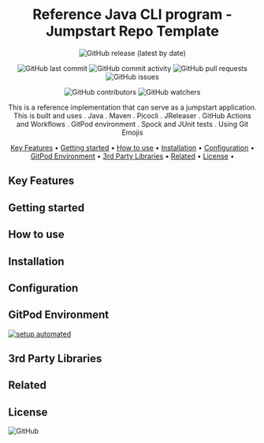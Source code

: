 <!-- markdownlint-configure-file {
  "MD013": {
    "code_blocks": false,
    "tables": false
  },
  "MD033": false,
  "MD041": false
} -->

<div align="center">

# Reference Java CLI program - Jumpstart Repo Template

![GitHub release (latest by date)](https://img.shields.io/github/v/release/rrajesh1979/ref-java-cli)

![GitHub last commit](https://img.shields.io/github/last-commit/rrajesh1979/ref-java-cli)
![GitHub commit activity](https://img.shields.io/github/commit-activity/y/rrajesh1979/ref-java-cli)
![GitHub pull requests](https://img.shields.io/github/issues-pr/rrajesh1979/ref-java-cli)
![GitHub issues](https://img.shields.io/github/issues/rrajesh1979/ref-java-cli)

![GitHub contributors](https://img.shields.io/github/contributors/rrajesh1979/ref-java-cli)
![GitHub watchers](https://img.shields.io/github/watchers/rrajesh1979/ref-java-cli)


This is a reference implementation that can serve as a jumpstart application. This is built and uses
. Java
. Maven
. Picocli
. JReleaser
. GitHub Actions and Workflows
. GitPod environment
. Spock and JUnit tests
. Using Git Emojis

[Key Features](#key-features) •
[Getting started](#getting-started) •
[How to use](#how-to-use) •
[Installation](#installation) •
[Configuration](#configuration) •
[GitPod Environment](#gitpod-environment) •
[3rd Party Libraries](#3rd-party-libraries) •
[Related](#related) •
[License](#license) •
  
</div>

## Key Features

## Getting started

## How to use

## Installation

## Configuration

## GitPod Environment
[![setup automated](https://img.shields.io/badge/Gitpod-ready_to_code-orange?logo=gitpod)](https://gitpod.io/from-referrer/)

## 3rd Party Libraries

## Related

## License

![GitHub](https://img.shields.io/github/license/rrajesh1979/ref-java-cli)

